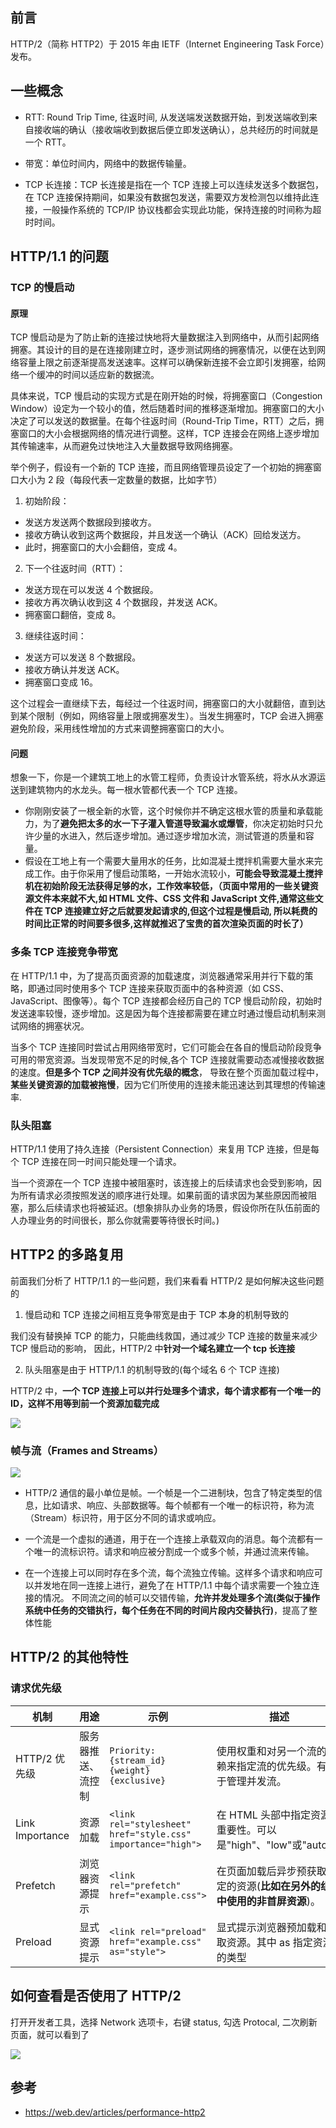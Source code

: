 ## 前言

HTTP/2（简称 HTTP2）于 2015 年由 IETF（Internet Engineering Task Force）发布。

## 一些概念

- RTT: Round Trip Time, 往返时间, 从发送端发送数据开始，到发送端收到来自接收端的确认（接收端收到数据后便立即发送确认），总共经历的时间就是一个 RTT。

- 带宽：单位时间内，网络中的数据传输量。

- TCP 长连接：TCP 长连接是指在一个 TCP 连接上可以连续发送多个数据包，在 TCP 连接保持期间，如果没有数据包发送，需要双方发检测包以维持此连接，一般操作系统的 TCP/IP 协议栈都会实现此功能，保持连接的时间称为超时时间。

## HTTP/1.1 的问题

### TCP 的慢启动

#### 原理

TCP 慢启动是为了防止新的连接过快地将大量数据注入到网络中，从而引起网络拥塞。其设计的目的是在连接刚建立时，逐步测试网络的拥塞情况，以便在达到网络容量上限之前逐渐提高发送速率。这样可以确保新连接不会立即引发拥塞，给网络一个缓冲的时间以适应新的数据流。

具体来说，TCP 慢启动的实现方式是在刚开始的时候，将拥塞窗口（Congestion Window）设定为一个较小的值，然后随着时间的推移逐渐增加。拥塞窗口的大小决定了可以发送的数据量。在每个往返时间（Round-Trip Time，RTT）之后，拥塞窗口的大小会根据网络的情况进行调整。这样，TCP 连接会在网络上逐步增加其传输速率，从而避免过快地注入大量数据导致网络拥塞。

举个例子，假设有一个新的 TCP 连接，而且网络管理员设定了一个初始的拥塞窗口大小为 2 段（每段代表一定数量的数据，比如字节）

1. 初始阶段：

- 发送方发送两个数据段到接收方。
- 接收方确认收到这两个数据段，并且发送一个确认（ACK）回给发送方。
- 此时，拥塞窗口的大小会翻倍，变成 4。

2. 下一个往返时间（RTT）：

- 发送方现在可以发送 4 个数据段。
- 接收方再次确认收到这 4 个数据段，并发送 ACK。
- 拥塞窗口翻倍，变成 8。

3. 继续往返时间：

- 发送方可以发送 8 个数据段。
- 接收方确认并发送 ACK。
- 拥塞窗口变成 16。

这个过程会一直继续下去，每经过一个往返时间，拥塞窗口的大小就翻倍，直到达到某个限制（例如，网络容量上限或拥塞发生）。当发生拥塞时，TCP 会进入拥塞避免阶段，采用线性增加的方式来调整拥塞窗口的大小。

#### 问题

想象一下，你是一个建筑工地上的水管工程师，负责设计水管系统，将水从水源运送到建筑物内的水龙头。每一根水管都代表一个 TCP 连接。

- 你刚刚安装了一根全新的水管，这个时候你并不确定这根水管的质量和承载能力，为了**避免把太多的水一下子灌入管道导致漏水或爆管**，你决定初始时只允许少量的水进入，然后逐步增加。通过逐步增加水流，测试管道的质量和容量。
- 假设在工地上有一个需要大量用水的任务，比如混凝土搅拌机需要大量水来完成工作。由于你采用了慢启动策略，一开始水流较小，**可能会导致混凝土搅拌机在初始阶段无法获得足够的水，工作效率较低，（⻚面中常用的一些关键资源文件本来就不大,如 HTML 文件、CSS 文件和 JavaScript 文件,通常这些文件在 TCP 连接建立好之后就要发起请求的,但这个过程是慢启动, 所以耗费的时间比正常的时间要多很多,这样就推迟了宝贵的首次渲染⻚面的时⻓了）**

### 多条 TCP 连接竞争带宽

在 HTTP/1.1 中，为了提高页面资源的加载速度，浏览器通常采用并行下载的策略，即通过同时使用多个 TCP 连接来获取页面中的各种资源（如 CSS、JavaScript、图像等）。每个 TCP 连接都会经历自己的 TCP 慢启动阶段，初始时发送速率较慢，逐步增加。这是因为每个连接都需要在建立时通过慢启动机制来测试网络的拥塞状况。

当多个 TCP 连接同时尝试占用网络带宽时，它们可能会在各自的慢启动阶段竞争可用的带宽资源。当发现带宽不足的时候,各个 TCP 连接就需要动态减慢接收数据的速度。**但是多个 TCP 之间并没有优先级的概念**， 导致在整个页面加载过程中，**某些关键资源的加载被拖慢**，因为它们所使用的连接未能迅速达到其理想的传输速率.

### 队头阻塞

HTTP/1.1 使用了持久连接（Persistent Connection）来复用 TCP 连接，但是每个 TCP 连接在同一时间只能处理一个请求。

当一个资源在一个 TCP 连接中被阻塞时，该连接上的后续请求也会受到影响，因为所有请求必须按照发送的顺序进行处理。如果前面的请求因为某些原因而被阻塞，那么后续请求也将被延迟。(想象排队办业务的场景，假设你所在队伍前面的人办理业务的时间很长，那么你就需要等待很长时间。)

## HTTP2 的多路复用

前面我们分析了 HTTP/1.1 的一些问题，我们来看看 HTTP/2 是如何解决这些问题的

1. 慢启动和 TCP 连接之间相互竞争带宽是由于 TCP 本身的机制导致的

我们没有替换掉 TCP 的能力，只能曲线救国，通过减少 TCP 连接的数量来减少 TCP 慢启动的影响， 因此，HTTP/2 中**针对一个域名建立一个 tcp 长连接**

2. 队头阻塞是由于 HTTP/1.1 的机制导致的(每个域名 6 个 TCP 连接)

HTTP/2 中，**一个 TCP 连接上可以并行处理多个请求，每个请求都有一个唯一的 ID，这样不用等到前一个资源加载完成**

![](https://cdn.jsdelivr.net/gh/chenxiaoyao6228/cloudimg@main/2023/http2-multiplex.png)

### 帧与流（Frames and Streams）

![](https://cdn.jsdelivr.net/gh/chenxiaoyao6228/cloudimg@main/2023/http2-binary-framing-lay.svg)

- HTTP/2 通信的最小单位是帧。一个帧是一个二进制块，包含了特定类型的信息，比如请求、响应、头部数据等。每个帧都有一个唯一的标识符，称为流（Stream）标识符，用于区分不同的请求或响应。

- 一个流是一个虚拟的通道，用于在一个连接上承载双向的消息。每个流都有一个唯一的流标识符。请求和响应被分割成一个或多个帧，并通过流来传输。

- 在一个连接上可以同时存在多个流，每个流独立传输。这样多个请求和响应可以并发地在同一连接上进行，避免了在 HTTP/1.1 中每个请求需要一个独立连接的情况。 不同流之间的帧可以交错传输，**允许并发处理多个流(类似于操作系统中任务的交错执行，每个任务在不同的时间片段内交替执行)**，提高了整体性能

## HTTP/2 的其他特性

### 请求优先级

| 机制            | 用途               | 示例                                                         | 描述                                                                       |
| --------------- | ------------------ | ------------------------------------------------------------ | -------------------------------------------------------------------------- |
| HTTP/2 优先级   | 服务器推送、流控制 | `Priority: {stream_id} {weight} {exclusive}`                 | 使用权重和对另一个流的依赖来指定流的优先级。有助于管理并发流。             |
| Link Importance | 资源加载           | `<link rel="stylesheet" href="style.css" importance="high">` | 在 HTML 头部中指定资源的重要性。可以是"high"、"low"或"auto"。              |
| Prefetch        | 浏览器资源提示     | `<link rel="prefetch" href="example.css">`                   | 在页面加载后异步预获取指定的资源(**比如在另外的组件中使用的非首屏资源**)。 |
| Preload         | 显式资源提示       | `<link rel="preload" href="example.css" as="style">`         | 显式提示浏览器预加载和获取资源。其中 as 指定资源的类型                     |

## 如何查看是否使用了 HTTP/2

打开开发者工具，选择 Network 选项卡，右键 status, 勾选 Protocal, 二次刷新页面，就可以看到了

![](https://cdn.jsdelivr.net/gh/chenxiaoyao6228/cloudimg@main/2023/chrome-inspect-network-protocal.png)

## 参考

- https://web.dev/articles/performance-http2
